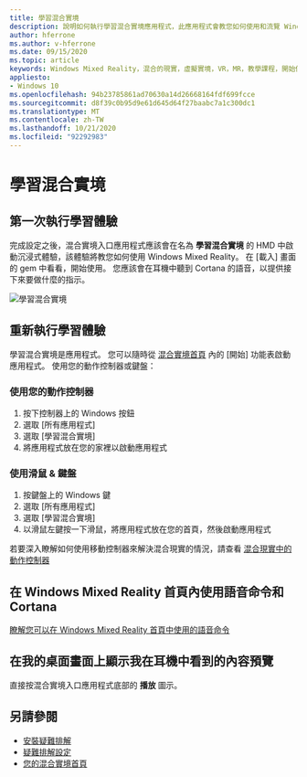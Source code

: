 ```yaml
---
title: 學習混合實境
description: 說明如何執行學習混合實境應用程式，此應用程式會教您如何使用和流覽 Windows Mixed Reality。
author: hferrone
ms.author: v-hferrone
ms.date: 09/15/2020
ms.topic: article
keywords: Windows Mixed Reality，混合的現實，虛擬實境，VR，MR，教學課程，開始使用
appliesto:
- Windows 10
ms.openlocfilehash: 94b23785861ad70630a14d26668164fdf699fcce
ms.sourcegitcommit: d8f39c0b95d9e61d645d64f27baabc7a1c300dc1
ms.translationtype: MT
ms.contentlocale: zh-TW
ms.lasthandoff: 10/21/2020
ms.locfileid: "92292983"
---
```

# <a name="learn-mixed-reality"></a>學習混合實境

## <a name="running-the-learning-experience-for-the-first-time"></a>第一次執行學習體驗

完成設定之後，混合實境入口應用程式應該會在名為 **學習混合實境** 的 HMD 中啟動沉浸式體驗，該體驗將教您如何使用 Windows Mixed Reality。 在 [載入] 畫面的 gem 中看看，開始使用。 您應該會在耳機中聽到 Cortana 的語音，以提供接下來要做什麼的指示。

![學習混合實境](images/file-learnmixedrealitystart.png)

## <a name="re-run-the-learning-experience"></a>重新執行學習體驗

學習混合實境是應用程式。 您可以隨時從 [混合實境首頁](your-mixed-reality-home.md) 內的 [開始] 功能表啟動應用程式。 使用您的動作控制器或鍵盤：

### <a name="use-your-motion-controllers"></a>使用您的動作控制器

1. 按下控制器上的 Windows 按鈕
2. 選取 [所有應用程式]
3. 選取 [學習混合實境]
4. 將應用程式放在您的家裡以啟動應用程式

### <a name="use-your-mouse--keyboard"></a>使用滑鼠 & 鍵盤

1. 按鍵盤上的 Windows 鍵
2. 選取 [所有應用程式]
3. 選取 [學習混合實境]
4. 以滑鼠左鍵按一下滑鼠，將應用程式放在您的首頁，然後啟動應用程式

若要深入瞭解如何使用移動控制器來解決混合現實的情況，請查看 [混合現實中的動作控制器](controllers-in-wmr.md)

## <a name="use-voice-commands-and-cortana-inside-of-the-windows-mixed-reality-home"></a>在 Windows Mixed Reality 首頁內使用語音命令和 Cortana

[瞭解您可以在 Windows Mixed Reality 首頁中使用的語音命令](https://support.microsoft.com/en-us/help/4041322/windows-10-speech-in-windows-mixed-reality)

## <a name="show-a-preview-of-what-im-seeing-in-my-headset-on-my-desktops-screen"></a>在我的桌面畫面上顯示我在耳機中看到的內容預覽

直接按混合實境入口應用程式底部的 **播放** 圖示。

## <a name="see-also"></a>另請參閱

* [安裝疑難排解](installation_errors.md)
* [疑難排解設定](set-up-questions.md)
* [您的混合實境首頁](your-mixed-reality-home.md)
